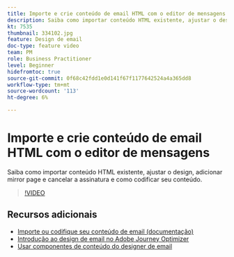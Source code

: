 ```yaml
---
title: Importe e crie conteúdo de email HTML com o editor de mensagens
description: Saiba como importar conteúdo HTML existente, ajustar o design, adicionar mirror page e cancelar a assinatura e como codificar seu conteúdo.
kt: 7535
thumbnail: 334102.jpg
feature: Design de email
doc-type: feature video
team: PM
role: Business Practitioner
level: Beginner
hidefromtoc: true
source-git-commit: 0f68c42fdd1e0d141f67f1177642524a4a365dd8
workflow-type: tm+mt
source-wordcount: '113'
ht-degree: 6%

---
```



# Importe e crie conteúdo de email HTML com o editor de mensagens

Saiba como importar conteúdo HTML existente, ajustar o design, adicionar mirror page e cancelar a assinatura e como codificar seu conteúdo.

>[!VIDEO](https://video.tv.adobe.com/v/334102?quality=12)

## Recursos adicionais

* [Importe ou codifique seu conteúdo de email (documentação)](https://experienceleague.adobe.com/docs/journey-optimizer/using/create-messages/email-designer/existing-content.html)
* [Introdução ao design de email no Adobe Journey Optimizer](https://experienceleague.adobe.com/docs/journey-optimizer/using/create-messages/email-designer/design-emails.html)
* [Usar componentes de conteúdo do designer de email](https://experienceleague.adobe.com/docs/journey-optimizer/using/create-messages/email-designer/design-emails.html)
